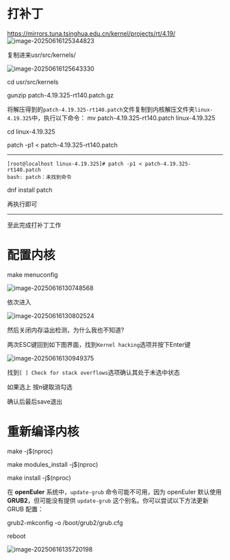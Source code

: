 #  打补丁

https://mirrors.tuna.tsinghua.edu.cn/kernel/projects/rt/4.19/
![image-20250616125344823](C:\Users\27660\AppData\Roaming\Typora\typora-user-images\image-20250616125344823.png)



复制进来usr/src/kernels/

![image-20250616125643330](C:\Users\27660\AppData\Roaming\Typora\typora-user-images\image-20250616125643330.png)





cd usr/src/kernels

gunzip patch-4.19.325-rt140.patch.gz

将解压得到的`patch-4.19.325-rt140.patch`文件复制到内核解压文件夹`linux-4.19.325`中，执行以下命令：
mv patch-4.19.325-rt140.patch linux-4.19.325

cd linux-4.19.325

patch -p1 < patch-4.19.325-rt140.patch

--------------------------------------------------------------------------------------------------------------------------

```shell
[root@localhost linux-4.19.325]# patch -p1 < patch-4.19.325-rt140.patch
bash: patch：未找到命令
```

dnf install patch

再执行即可

--------------------------------------------------------------------------------------------------------------------------

至此完成打补丁工作







# 配置内核

make menuconfig

![image-20250616130748568](C:\Users\27660\AppData\Roaming\Typora\typora-user-images\image-20250616130748568.png)

依次进入

![image-20250616130802524](C:\Users\27660\AppData\Roaming\Typora\typora-user-images\image-20250616130802524.png)



然后关闭内存溢出检测，为什么我也不知道?

两次ESC键回到如下图界面，找到`Kernel hacking`选项并按下Enter键

![image-20250616130949375](C:\Users\27660\AppData\Roaming\Typora\typora-user-images\image-20250616130949375.png)

找到`[ ] Check for stack overflows`选项确认其处于未选中状态

如果选上 按n键取消勾选





确认后最后save退出





# 重新编译内核

make -j$(nproc)

make modules_install -j$(nproc) 

make install -j$(nproc)

在 **openEuler** 系统中，`update-grub` 命令可能不可用，因为 openEuler 默认使用 **GRUB2**，但可能没有提供 `update-grub` 这个别名。你可以尝试以下方法更新 GRUB 配置：

grub2-mkconfig -o /boot/grub2/grub.cfg

reboot



![image-20250616135720198](C:\Users\27660\AppData\Roaming\Typora\typora-user-images\image-20250616135720198.png)